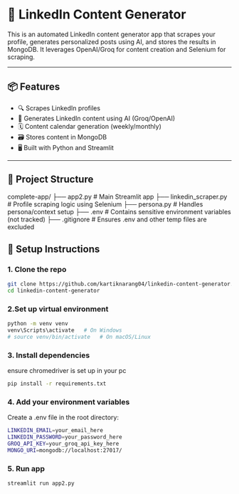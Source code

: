 # 🚀 LinkedIn Content Generator

This is an automated LinkedIn content generator app that scrapes your profile, generates personalized posts using AI, and stores the results in MongoDB. It leverages OpenAI/Groq for content creation and Selenium for scraping.

---

## 📦 Features

- 🔍 Scrapes LinkedIn profiles
- 🧠 Generates LinkedIn content using AI (Groq/OpenAI)
- 🗓️ Content calendar generation (weekly/monthly)
- 🗃️ Stores content in MongoDB
- 🖥️ Built with Python and Streamlit

---

## 📁 Project Structure

complete-app/
├── app2.py # Main Streamlit app
├── linkedin_scraper.py # Profile scraping logic using Selenium
├── persona.py # Handles persona/context setup
├── .env # Contains sensitive environment variables (not tracked)
├── .gitignore # Ensures .env and other temp files are excluded


## 🔧 Setup Instructions

### 1. Clone the repo

```bash
git clone https://github.com/kartiknarang04/linkedin-content-generator.git
cd linkedin-content-generator
```
### 2.Set up virtual environment
```bash
python -m venv venv
venv\Scripts\activate   # On Windows
# source venv/bin/activate   # On macOS/Linux
```

### 3. Install dependencies
ensure chromedriver is set up in your pc
```bash
pip install -r requirements.txt
```

### 4. Add your environment variables

Create a .env file in the root directory:
```bash
LINKEDIN_EMAIL=your_email_here
LINKEDIN_PASSWORD=your_password_here
GROQ_API_KEY=your_groq_api_key_here
MONGO_URI=mongodb://localhost:27017/
```

### 5. Run app
```bash
streamlit run app2.py
```


